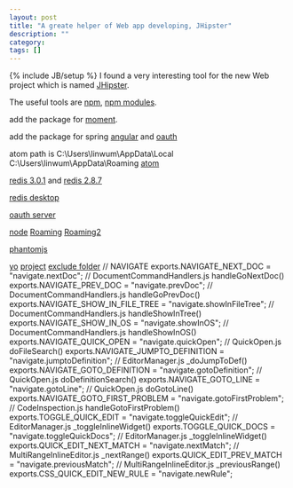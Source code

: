 ```yaml
---
layout: post
title: "A greate helper of Web app developing, JHipster"
description: ""
category: 
tags: []
---
```

{% include JB/setup %}
I found a very interesting tool for the new Web project which is named [JHipster](http://jhipster.github.io).

The useful tools are [npm](/attachments/2015-04-26/npm.7z), [npm modules](/attachments/2015-04-26/node_modules.7z).

add the package for [moment](/attachments/2015-04-26/bower_components.zip).

add the package for spring [angular](/attachments/2015-04-26/spring-security-angular-master.zip) and [oauth](/attachments/2015-04-26/spring-security-oauth-master.zip)

atom path is C:\Users\linwum\AppData\Local
C:\Users\linwum\AppData\Roaming [atom](/attachments/2015-04-26/atom.7z)

[redis 3.0.1](/attachments/2015-04-26/redis-3.0.1.tar.gz) and [redis 2.8.7](/attachments/2015-04-26/redis-2.8.7.7z)

[redis desktop](/attachments/2015-04-26/redis-desktop-manager-0.7.6.15.exe)

[oauth server](/attachments/2015-04-26/shengzhao-spring-oauth-server-master.zip)

[node](/attachments/2015-04-26/nodejs.7z)
[Roaming](/attachments/2015-04-26/Roaming.7z.001) [Roaming2](/attachments/2015-04-26/Roaming.7z.002)

[phantomjs](/attachments/2015-04-26/phantomjs.7z)

[yo](/attachments/2015-04-26/yo.7z.001)
[project](/attachments/2015-04-26/ipv.7z.001)
[exclude folder](/attachments/2015-04-26/gruehle.exclude-folders.7z)
    // NAVIGATE
    exports.NAVIGATE_NEXT_DOC           = "navigate.nextDoc";           // DocumentCommandHandlers.js   handleGoNextDoc()
    exports.NAVIGATE_PREV_DOC           = "navigate.prevDoc";           // DocumentCommandHandlers.js   handleGoPrevDoc()
    exports.NAVIGATE_SHOW_IN_FILE_TREE  = "navigate.showInFileTree";    // DocumentCommandHandlers.js   handleShowInTree()
    exports.NAVIGATE_SHOW_IN_OS         = "navigate.showInOS";          // DocumentCommandHandlers.js   handleShowInOS()
    exports.NAVIGATE_QUICK_OPEN         = "navigate.quickOpen";         // QuickOpen.js                 doFileSearch()
    exports.NAVIGATE_JUMPTO_DEFINITION  = "navigate.jumptoDefinition";  // EditorManager.js             _doJumpToDef()
    exports.NAVIGATE_GOTO_DEFINITION    = "navigate.gotoDefinition";    // QuickOpen.js                 doDefinitionSearch()
    exports.NAVIGATE_GOTO_LINE          = "navigate.gotoLine";          // QuickOpen.js                 doGotoLine()
    exports.NAVIGATE_GOTO_FIRST_PROBLEM = "navigate.gotoFirstProblem";  // CodeInspection.js            handleGotoFirstProblem()
    exports.TOGGLE_QUICK_EDIT           = "navigate.toggleQuickEdit";   // EditorManager.js             _toggleInlineWidget()
    exports.TOGGLE_QUICK_DOCS           = "navigate.toggleQuickDocs";   // EditorManager.js             _toggleInlineWidget()
    exports.QUICK_EDIT_NEXT_MATCH       = "navigate.nextMatch";         // MultiRangeInlineEditor.js    _nextRange()
    exports.QUICK_EDIT_PREV_MATCH       = "navigate.previousMatch";     // MultiRangeInlineEditor.js    _previousRange()
    exports.CSS_QUICK_EDIT_NEW_RULE     = "navigate.newRule";      
